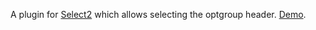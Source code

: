 A plugin for [Select2](https://select2.github.io/) which allows selecting the optgroup header. [Demo](https://rawgit.com/bnjmnhndrsn/select2-plugins/master/index.html).
